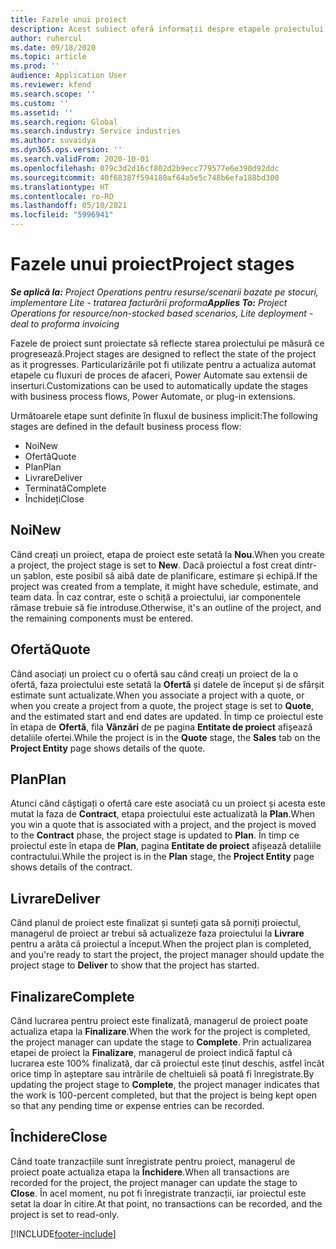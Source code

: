 ```yaml
---
title: Fazele unui proiect
description: Acest subiect oferă informații despre etapele proiectului care sunt disponibile în Microsoft Dynamics Project Operations.
author: ruhercul
ms.date: 09/18/2020
ms.topic: article
ms.prod: ''
audience: Application User
ms.reviewer: kfend
ms.search.scope: ''
ms.custom: ''
ms.assetid: ''
ms.search.region: Global
ms.search.industry: Service industries
ms.author: suvaidya
ms.dyn365.ops.version: ''
ms.search.validFrom: 2020-10-01
ms.openlocfilehash: 079c3d2d16cf802d2b9ecc779577e6e390d92ddc
ms.sourcegitcommit: 40f68387f594180af64a5e5c748b6efa188bd300
ms.translationtype: HT
ms.contentlocale: ro-RO
ms.lasthandoff: 05/10/2021
ms.locfileid: "5996941"
---
```

# <a name="project-stages"></a><span data-ttu-id="b6e2b-103">Fazele unui proiect</span><span class="sxs-lookup"><span data-stu-id="b6e2b-103">Project stages</span></span>

<span data-ttu-id="b6e2b-104">_**Se aplică la:** Project Operations pentru resurse/scenarii bazate pe stocuri, implementare Lite - tratarea facturării proforma_</span><span class="sxs-lookup"><span data-stu-id="b6e2b-104">_**Applies To:** Project Operations for resource/non-stocked based scenarios, Lite deployment - deal to proforma invoicing_</span></span>

<span data-ttu-id="b6e2b-105">Fazele de proiect sunt proiectate să reflecte starea proiectului pe măsură ce progresează.</span><span class="sxs-lookup"><span data-stu-id="b6e2b-105">Project stages are designed to reflect the state of the project as it progresses.</span></span> <span data-ttu-id="b6e2b-106">Particularizările pot fi utilizate pentru a actualiza automat etapele cu fluxuri de proces de afaceri, Power Automate sau extensii de inserturi.</span><span class="sxs-lookup"><span data-stu-id="b6e2b-106">Customizations can be used to automatically update the stages with business process flows, Power Automate, or plug-in extensions.</span></span>

<span data-ttu-id="b6e2b-107">Următoarele etape sunt definite în fluxul de business implicit:</span><span class="sxs-lookup"><span data-stu-id="b6e2b-107">The following stages are defined in the default business process flow:</span></span>

- <span data-ttu-id="b6e2b-108">Noi</span><span class="sxs-lookup"><span data-stu-id="b6e2b-108">New</span></span>
- <span data-ttu-id="b6e2b-109">Ofertă</span><span class="sxs-lookup"><span data-stu-id="b6e2b-109">Quote</span></span>
- <span data-ttu-id="b6e2b-110">Plan</span><span class="sxs-lookup"><span data-stu-id="b6e2b-110">Plan</span></span>
- <span data-ttu-id="b6e2b-111">Livrare</span><span class="sxs-lookup"><span data-stu-id="b6e2b-111">Deliver</span></span>
- <span data-ttu-id="b6e2b-112">Terminată</span><span class="sxs-lookup"><span data-stu-id="b6e2b-112">Complete</span></span>
- <span data-ttu-id="b6e2b-113">Închideți</span><span class="sxs-lookup"><span data-stu-id="b6e2b-113">Close</span></span> 

## <a name="new"></a><span data-ttu-id="b6e2b-114">Noi</span><span class="sxs-lookup"><span data-stu-id="b6e2b-114">New</span></span>

<span data-ttu-id="b6e2b-115">Când creați un proiect, etapa de proiect este setată la **Nou**.</span><span class="sxs-lookup"><span data-stu-id="b6e2b-115">When you create a project, the project stage is set to **New**.</span></span> <span data-ttu-id="b6e2b-116">Dacă proiectul a fost creat dintr-un șablon, este posibil să aibă date de planificare, estimare și echipă.</span><span class="sxs-lookup"><span data-stu-id="b6e2b-116">If the project was created from a template, it might have schedule, estimate, and team data.</span></span> <span data-ttu-id="b6e2b-117">În caz contrar, este o schiță a proiectului, iar componentele rămase trebuie să fie introduse.</span><span class="sxs-lookup"><span data-stu-id="b6e2b-117">Otherwise, it's an outline of the project, and the remaining components must be entered.</span></span>

## <a name="quote"></a><span data-ttu-id="b6e2b-118">Ofertă</span><span class="sxs-lookup"><span data-stu-id="b6e2b-118">Quote</span></span>

<span data-ttu-id="b6e2b-119">Când asociați un proiect cu o ofertă sau când creați un proiect de la o ofertă, faza proiectului este setată la **Ofertă** și datele de început și de sfârșit estimate sunt actualizate.</span><span class="sxs-lookup"><span data-stu-id="b6e2b-119">When you associate a project with a quote, or when you create a project from a quote, the project stage is set to **Quote**, and the estimated start and end dates are updated.</span></span> <span data-ttu-id="b6e2b-120">În timp ce proiectul este în etapa de **Ofertă**, fila **Vânzări** de pe pagina **Entitate de proiect** afișează detaliile ofertei.</span><span class="sxs-lookup"><span data-stu-id="b6e2b-120">While the project is in the **Quote** stage, the **Sales** tab on the **Project Entity** page shows details of the quote.</span></span>

## <a name="plan"></a><span data-ttu-id="b6e2b-121">Plan</span><span class="sxs-lookup"><span data-stu-id="b6e2b-121">Plan</span></span>

<span data-ttu-id="b6e2b-122">Atunci când câștigați o ofertă care este asociată cu un proiect și acesta este mutat la faza de **Contract**, etapa proiectului este actualizată la **Plan**.</span><span class="sxs-lookup"><span data-stu-id="b6e2b-122">When you win a quote that is associated with a project, and the project is moved to the **Contract** phase, the project stage is updated to **Plan**.</span></span> <span data-ttu-id="b6e2b-123">În timp ce proiectul este în etapa de **Plan**, pagina **Entitate de proiect** afișează detaliile contractului.</span><span class="sxs-lookup"><span data-stu-id="b6e2b-123">While the project is in the **Plan** stage, the **Project Entity** page shows details of the contract.</span></span>

## <a name="deliver"></a><span data-ttu-id="b6e2b-124">Livrare</span><span class="sxs-lookup"><span data-stu-id="b6e2b-124">Deliver</span></span>

<span data-ttu-id="b6e2b-125">Când planul de proiect este finalizat și sunteți gata să porniți proiectul, managerul de proiect ar trebui să actualizeze faza proiectului la **Livrare** pentru a arăta că proiectul a început.</span><span class="sxs-lookup"><span data-stu-id="b6e2b-125">When the project plan is completed, and you're ready to start the project, the project manager should update the project stage to **Deliver** to show that the project has started.</span></span>

## <a name="complete"></a><span data-ttu-id="b6e2b-126">Finalizare</span><span class="sxs-lookup"><span data-stu-id="b6e2b-126">Complete</span></span> 

<span data-ttu-id="b6e2b-127">Când lucrarea pentru proiect este finalizată, managerul de proiect poate actualiza etapa la **Finalizare**.</span><span class="sxs-lookup"><span data-stu-id="b6e2b-127">When the work for the project is completed, the project manager can update the stage to **Complete**.</span></span> <span data-ttu-id="b6e2b-128">Prin actualizarea etapei de proiect la **Finalizare**, managerul de proiect indică faptul că lucrarea este 100% finalizată, dar că proiectul este ținut deschis, astfel încât orice timp în așteptare sau intrările de cheltuieli să poată fi înregistrate.</span><span class="sxs-lookup"><span data-stu-id="b6e2b-128">By updating the project stage to **Complete**, the project manager indicates that the work is 100-percent completed, but that the project is being kept open so that any pending time or expense entries can be recorded.</span></span>

## <a name="close"></a><span data-ttu-id="b6e2b-129">Închidere</span><span class="sxs-lookup"><span data-stu-id="b6e2b-129">Close</span></span>

<span data-ttu-id="b6e2b-130">Când toate tranzacțiile sunt înregistrate pentru proiect, managerul de proiect poate actualiza etapa la **Închidere**.</span><span class="sxs-lookup"><span data-stu-id="b6e2b-130">When all transactions are recorded for the project, the project manager can update the stage to **Close**.</span></span> <span data-ttu-id="b6e2b-131">În acel moment, nu pot fi înregistrate tranzacții, iar proiectul este setat la doar în citire.</span><span class="sxs-lookup"><span data-stu-id="b6e2b-131">At that point, no transactions can be recorded, and the project is set to read-only.</span></span>



[!INCLUDE[footer-include](../includes/footer-banner.md)]